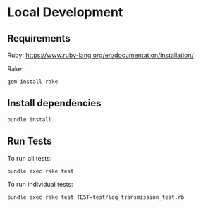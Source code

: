 # Local Development

## Requirements

Ruby: https://www.ruby-lang.org/en/documentation/installation/

Rake:

```shell
gem install rake
```

## Install dependencies

```shell
bundle install
```

## Run Tests

To run all tests:

```shell
bundle exec rake test
```

To run individual tests:

```shell
bundle exec rake test TEST=test/log_transmission_test.rb
```

